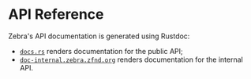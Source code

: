 # API Reference

Zebra's API documentation is generated using Rustdoc:

- [`docs.rs`](https://docs.rs/) renders documentation for the public API;
- [`doc-internal.zebra.zfnd.org`](https://doc-internal.zebra.zfnd.org/) renders documentation for the internal API.
